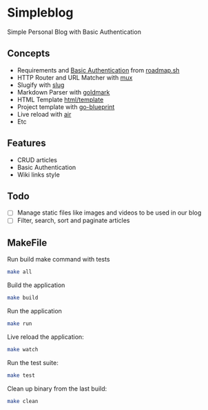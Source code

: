 # Simpleblog

Simple Personal Blog with Basic Authentication

## Concepts

- Requirements and [Basic
  Authentication](https://www.youtube.com/watch?v=mwccHwUn7Gc&t=20s) from
  [roadmap.sh](https://roadmap.sh/projects/personal-blog)
- HTTP Router and URL Matcher with [mux](https://github.com/gorilla/mux)
- Slugify with [slug](https://github.com/gosimple/slug)
- Markdown Parser with [goldmark](https://github.com/yuin/goldmark)
- HTML Template [html/template](https://pkg.go.dev/html/template)
- Project template with [go-blueprint](https://github.com/Melkeydev/go-blueprint)
- Live reload with [air](https://github.com/air-verse/air)
- Etc

## Features

- CRUD articles
- Basic Authentication
- Wiki links style

## Todo

- [ ] Manage static files like images and videos to be used in our blog
- [ ] Filter, search, sort and paginate articles

## MakeFile

Run build make command with tests

```bash
make all
```

Build the application

```bash
make build
```

Run the application

```bash
make run
```

Live reload the application:

```bash
make watch
```

Run the test suite:

```bash
make test
```

Clean up binary from the last build:

```bash
make clean
```
